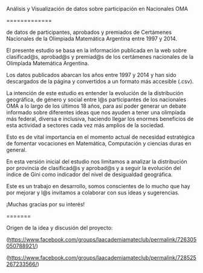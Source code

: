 Análisis y Visualización de datos sobre participación en Nacionales OMA

=============

 de datos de participantes, aprobados y premiados de Certámenes Nacionales de la Olimpiada Matemática Argentina entre 1997 y 2014.

El presente estudio se basa en la información publicada en la web sobre clasificad@s, aprobad@s y premiad@s de los certámenes nacionales de la Olimpíada Matemática Argentina.

Los datos publicados abarcan los años entre 1997 y 2014 y han sido descargados de la página y convertidos a un formato más accesible (.csv).

La intención de este estudio es entender la evolución de la distribución geográfica, de género y social entre l@s participantes de los nacionales OMA a lo largo de los últimos 18 años, para así poder generar un debate informado sobre diferentes ideas que nos ayuden a tener una olimpíada más federal, diversa e inclusiva, haciendo llegar los enormes beneficios de esta actividad a sectores cada vez más amplios de la sociedad.

Esto es de vital importancia en el momento actual de necesidad estratégica de fomentar vocaciones en Matemática, Computación y ciencias duras en general.

En esta versión inicial del estudio nos limitamos a analizar la distribución por provincia de clasificad@s y aprobad@s y a seguir la evolución del índice de Gini como indicador del nivel de desigualdad geográfica.

Este es un trabajo en desarrollo, somos conscientes de lo mucho que hay por mejorar y l@s invitamos a colaborar con sus ideas y sugerencias.

¡Muchas gracias por su interés!

=======

Origen de la idea y discusión del proyecto:

(https://www.facebook.com/groups/laacademiamateclub/permalink/726305050788921/)

(https://www.facebook.com/groups/laacademiamateclub/permalink/728525267233566/)
